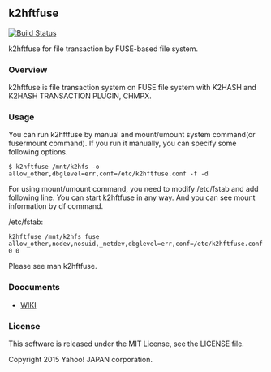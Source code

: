 k2hftfuse
---------
[![Build Status](https://travis-ci.org/yahoojapan/k2hftfuse.svg?branch=master)](https://travis-ci.org/yahoojapan/k2hftfuse)

k2hftfuse for file transaction by FUSE-based file system.

### Overview
k2hftfuse is file transaction system on FUSE file system with K2HASH and
K2HASH TRANSACTION PLUGIN, CHMPX.

### Usage
You can run k2hftfuse by manual and mount/umount system command(or fusermount command).
If you run it manually, you can specify some following options.
```
$ k2hftfuse /mnt/k2hfs -o allow_other,dbglevel=err,conf=/etc/k2hftfuse.conf -f -d
```

For using mount/umount command, you need to modify /etc/fstab and add following line.
You can start k2hftfuse in any way. And you can see mount information by df command.

/etc/fstab:
```
k2hftfuse /mnt/k2hfs fuse allow_other,nodev,nosuid,_netdev,dbglevel=err,conf=/etc/k2hftfuse.conf 0 0
```

Please see man k2hftfuse.

### Doccuments
  - [WIKI](https://github.com/yahoojapan/k2hftfuse/wiki)

### License
This software is released under the MIT License, see the LICENSE file.

Copyright 2015 Yahoo! JAPAN corporation.
